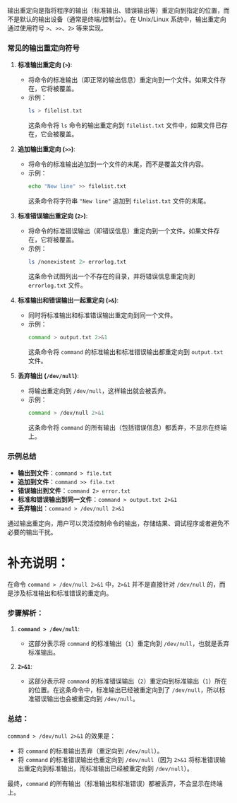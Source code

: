 输出重定向是指将程序的输出（标准输出、错误输出等）重定向到指定的位置，而不是默认的输出设备（通常是终端/控制台）。在 Unix/Linux 系统中，输出重定向通过使用符号 `>`、`>>`、`2>` 等来实现。

### 常见的输出重定向符号

1. **标准输出重定向 (`>`)**:
   - 将命令的标准输出（即正常的输出信息）重定向到一个文件。如果文件存在，它将被覆盖。
   - 示例：
     ```bash
     ls > filelist.txt
     ```
     这条命令将 `ls` 命令的输出重定向到 `filelist.txt` 文件中，如果文件已存在，它会被覆盖。

2. **追加输出重定向 (`>>`)**:
   - 将命令的标准输出追加到一个文件的末尾，而不是覆盖文件内容。
   - 示例：
     ```bash
     echo "New line" >> filelist.txt
     ```
     这条命令将字符串 `"New line"` 追加到 `filelist.txt` 文件的末尾。

3. **标准错误输出重定向 (`2>`)**:
   - 将命令的标准错误输出（即错误信息）重定向到一个文件。如果文件存在，它将被覆盖。
   - 示例：
     ```bash
     ls /nonexistent 2> errorlog.txt
     ```
     这条命令试图列出一个不存在的目录，并将错误信息重定向到 `errorlog.txt` 文件。

4. **标准输出和错误输出一起重定向 (`>&`)**:
   - 同时将标准输出和标准错误输出重定向到同一个文件。
   - 示例：
     ```bash
     command > output.txt 2>&1
     ```
     这条命令将 `command` 的标准输出和标准错误输出都重定向到 `output.txt` 文件。

5. **丢弃输出 (`/dev/null`)**:
   - 将输出重定向到 `/dev/null`，这样输出就会被丢弃。
   - 示例：
     ```bash
     command > /dev/null 2>&1
     ```
     这条命令将 `command` 的所有输出（包括错误信息）都丢弃，不显示在终端上。

### 示例总结
- **输出到文件**：`command > file.txt`
- **追加到文件**：`command >> file.txt`
- **错误输出到文件**：`command 2> error.txt`
- **标准和错误输出到同一文件**：`command > output.txt 2>&1`
- **丢弃输出**：`command > /dev/null 2>&1`

通过输出重定向，用户可以灵活控制命令的输出，存储结果、调试程序或者避免不必要的输出干扰。




# 补充说明：
在命令 `command > /dev/null 2>&1` 中，`2>&1` 并不是直接针对 `/dev/null` 的，而是涉及标准输出和标准错误的重定向。

### 步骤解析：

1. **`command > /dev/null`**:
   - 这部分表示将 `command` 的标准输出（`1`）重定向到 `/dev/null`，也就是丢弃标准输出。

2. **`2>&1`**:
   - 这部分表示将 `command` 的标准错误输出（`2`）重定向到标准输出（`1`）所在的位置。在这条命令中，标准输出已经被重定向到了 `/dev/null`，所以标准错误输出也会被重定向到 `/dev/null`。

### 总结：
`command > /dev/null 2>&1` 的效果是：
- 将 `command` 的标准输出丢弃（重定向到 `/dev/null`）。
- 将 `command` 的标准错误输出也重定向到 `/dev/null`（因为 `2>&1` 将标准错误输出重定向到标准输出，而标准输出已经被重定向到 `/dev/null`）。

最终，`command` 的所有输出（标准输出和标准错误）都被丢弃，不会显示在终端上。